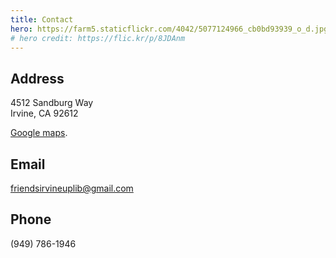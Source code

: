 ```yaml
---
title: Contact
hero: https://farm5.staticflickr.com/4042/5077124966_cb0bd93939_o_d.jpg
# hero credit: https://flic.kr/p/8JDAnm
---
```


Address
-------
4512 Sandburg Way<br />
Irvine, CA 92612

[Google maps](https://www.google.com/maps?saddr=My+Location&daddr=4512+Sandburg+Way,+Irvine,+CA+92612).

Email
-----
friendsirvineuplib@gmail.com

Phone
-----
(949) 786-1946
